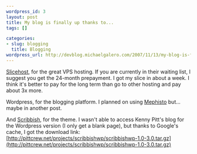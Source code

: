 ```yaml
--- 
wordpress_id: 3
layout: post
title: My blog is finally up thanks to...
tags: []

categories: 
- slug: blogging
  title: Blogging
wordpress_url: http://devblog.michaelgalero.com/2007/11/13/my-blog-is-finally-up-thanks-to/
---
```


[Slicehost](http://slicehost.com "Slicehost"), for the great VPS hosting. If you are currently in their waiting list, I suggest you get the 24-month prepayment. I got my slice in about a week. I think it's better to pay for the long term than go to other hosting and pay about 3x more.

Wordpress, for the blogging platform. I planned on using [Mephisto](http://mephistoblog.com/ "Mephisto") but... maybe in another post.

And [Scribbish](http://quotedprintable.com/pages/scribbish "Scribbish"), for the theme. I wasn't able to access Kenny Pitt's blog for the Wordpress version (I only get a blank page), but thanks to Google's cache, I got the download link:
[http://pittcrew.net/projects/scribbishwp/scribbishwp-1.0-3.0.tar.gz](http://pittcrew.net/projects/scribbishwp/scribbishwp-1.0-3.0.tar.gz)
